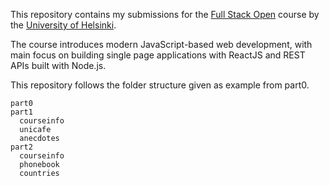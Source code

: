 This repository contains my submissions for the [Full Stack Open](https://fullstackopen.com) course by the [University of Helsinki](https://www.helsinki.fi).

The course introduces modern JavaScript-based web development, with main focus on building single page applications with ReactJS and REST APIs built with Node.js.

This repository follows the folder structure given as example from part0.
```
part0
part1
  courseinfo
  unicafe
  anecdotes
part2
  courseinfo
  phonebook
  countries
```
